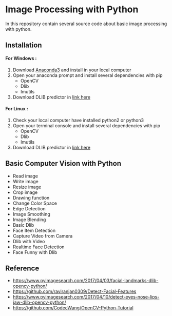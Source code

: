 # Image Processing with Python

In this repository contain several source code about basic image processing with python.

## Installation

#### For Windows :

1. Download [Anaconda3](https://www.anaconda.com/download/) and install in your local computer
2. Open your anaconda prompt and install several dependencies with pip
   - OpenCV
   - Dlib
   - Imutils
3. Download DLIB predictor in [link here](https://osdn.net/projects/sfnet_dclib/downloads/dlib/v18.10/shape_predictor_68_face_landmarks.dat.bz2/)

#### For Linux :

1. Check your local computer have installed python2 or python3
2. Open your terminal console and install several dependencies with pip
   * OpenCV
   * Dlib
   * Imutils
3. Download DLIB predictor in [link here](https://osdn.net/projects/sfnet_dclib/downloads/dlib/v18.10/shape_predictor_68_face_landmarks.dat.bz2/)

## Basic Computer Vision with Python

- Read image
- Write image
- Resize image
- Crop image
- Drawing function
- Change Color Space
- Edge Detection
- Image Smoothing
- Image Blending
- Basic Dlib
- Face Item Detection
- Capture Video from Camera
- Dlib with Video
- Realtime Face Detection
- Face Funny with Dlib

## Reference

- https://www.pyimagesearch.com/2017/04/03/facial-landmarks-dlib-opencv-python/
- https://github.com/raviranjan0309/Detect-Facial-Features
- https://www.pyimagesearch.com/2017/04/10/detect-eyes-nose-lips-jaw-dlib-opencv-python/
- https://github.com/CodecWang/OpenCV-Python-Tutorial
